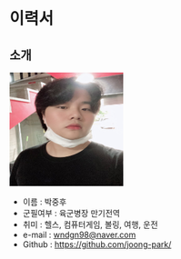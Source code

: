 # 이력서


## 소개

<img src=My.jpg width=200 height=200>

* 이름 : 박중후  
* 군필여부 : 육군병장 만기전역  
* 취미 : 헬스, 컴퓨터게임, 볼링, 여행, 운전  
* e-mail : wndgn98@naver.com  
* Github : https://github.com/joong-park/   


